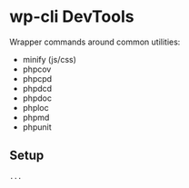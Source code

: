 # wp-cli DevTools

Wrapper commands around common utilities:

* minify (js/css)
* phpcov
* phpcpd
* phpdcd
* phpdoc
* phploc
* phpmd
* phpunit

## Setup

```
...
```
